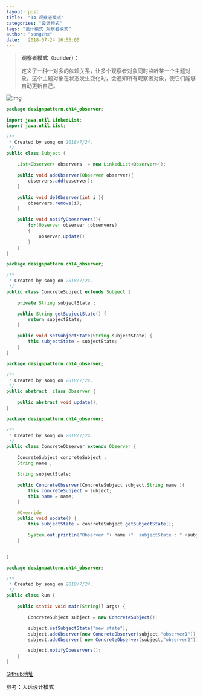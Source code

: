 ```yaml
---
layout: post
title:  "14-观察者模式"
categories: "设计模式"
tags: "设计模式 观察者模式"
author: "songzhx"
date:   2018-07-24 16:56:00
---
```


> **观察者模式（builder）：**
>
> 定义了一种一对多的依赖关系，让多个观察者对象同时监听某一个主题对象。这个主题对象在状态发生变化时，会通知所有观察者对象，使它们能够自动更新自己。

![img](https://tva1.sinaimg.cn/large/006y8mN6gy1g6fd0e25mcj318s0ms0x2.jpg)

```java
package designpattern.ch14_observer;

import java.util.LinkedList;
import java.util.List;

/**
 * Created by song on 2018/7/24.
 */
public class Subject {

    List<Observer> observers  = new LinkedList<Observer>();

    public void addObserver(Observer observer){
        observers.add(observer);
    }

    public void delObserver(int i ){
        observers.remove(i);
    }

    public void notifyObeservers(){
        for(Observer observer :observers)
        {
            observer.update();
        }
    }
}

```

```java
package designpattern.ch14_observer;

/**
 * Created by song on 2018/7/24.
 */
public class ConcreteSubject extends Subject {

    private String subjectState ;

    public String getSubjectState() {
        return subjectState;
    }

    public void setSubjectState(String subjectState) {
        this.subjectState = subjectState;
    }
}

```

```java
package designpattern.ch14_observer;

/**
 * Created by song on 2018/7/24.
 */
public abstract  class Observer {

    public abstract void update();
}

```

```java
package designpattern.ch14_observer;

/**
 * Created by song on 2018/7/24.
 */
public class ConcreteObserver extends Observer {

    ConcreteSubject concreteSubject ;
    String name ;

    String subjectState;

    public ConcreteObserver(ConcreteSubject subject,String name ){
        this.concreteSubject = subject;
        this.name = name;
    }

    @Override
    public void update() {
        this.subjectState = concreteSubject.getSubjectState();

        System.out.println("Observer "+ name +"  subjectState : " +subjectState);
    }


}

```


```java
package designpattern.ch14_observer;

/**
 * Created by song on 2018/7/24.
 */
public class Run {

    public static void main(String[] args) {

        ConcreteSubject subject = new ConcreteSubject();

        subject.setSubjectState("new state");
        subject.addObserver(new ConcreteObserver(subject,"observer1"));
        subject.addObserver( new ConcreteObserver(subject,"observer2"));

        subject.notifyObeservers();
    }
}

```




[Github地址](https://github.com/zhenxing914/designpattern/tree/master/src/main/java/designpattern)

参考：大话设计模式
